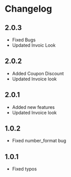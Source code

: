 # Changelog

## 2.0.3
- Fixed Bugs
- Updated Invoic Look

## 2.0.2 
- Added Coupon Discount
- Updated Invoice look

## 2.0.1 
- Added new features
- Updated Invoice look

## 1.0.2
- Fixed number_format bug

## 1.0.1
- Fixed typos